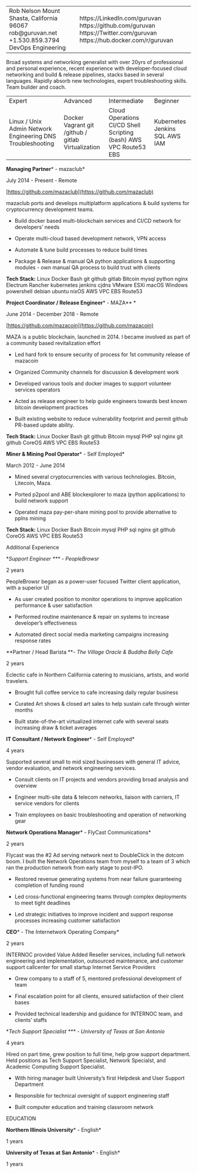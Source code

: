 <table>
  <tr>
    <td>Rob Nelson
Mount Shasta, California 96067
rob@guruvan.net
+1.530.859.3794
DevOps Engineering</td>
    <td>
https://LinkedIn.com/guruvan 
https://github.com/guruvan
https://Twitter.com/guruvan
https://hub.docker.com/r/guruvan </td>
  </tr>
</table>


Broad systems and networking generalist with over 20yrs of professional and personal experience, recent experience with developer-focused cloud networking and build & release pipelines, stacks based in several languages.  Rapidly absorb new technologies, expert troubleshooting skills. Team builder and coach. 

<table>
  <tr>
    <td>Expert</td>
    <td>Advanced</td>
    <td>Intermediate</td>
    <td>Beginner</td>
  </tr>
  <tr>
    <td>Linux / Unix Admin
Network Engineering
DNS
Troubleshooting </td>
    <td>Docker
Vagrant
git /github / gitlab
Virtualization </td>
    <td>Cloud Operations
CI/CD
Shell Scripting (bash)
AWS VPC Route53 EBS</td>
    <td>Kubernetes
Jenkins
SQL
AWS IAM</td>
  </tr>
</table>


**Managing Partner*** - mazaclub*

July 2014 - Present - Remote

[https://github.com/mazaclub](https://github.com/mazaclub) 

mazaclub ports and develops multiplatform applications & build systems for cryptocurrency development teams. 

* Build docker based multi-blockchain services  and CI/CD network for developers’ needs

* Operate multi-cloud based development network, VPN access

* Automate & tune build processes to reduce build times

* Package & Release & manual QA python applications & supporting modules - own manual QA process to build trust with clients

**Tech Stack:** Linux Docker Bash git github gitlab Bitcoin mysql python nginx Electrum Rancher kubernetes jenkins cjdns VMware ESXi macOS Windows powershell debian ubuntu nixOS  AWS VPC EBS Route53

**Project Coordinator / Release Engineer*** - MAZA** *

June 2014 - December 2018 - Remote

[https://github.com/mazacoin](https://github.com/mazacoin) 

MAZA is a public blockchain, launched in 2014.  I became involved as part of a community based revitalization effort

* Led hard fork to ensure security of process for 1st community release of mazacoin

* Organized Community channels for discussion & development work

* Developed various tools and docker images to support volunteer services operators 

* Acted as release engineer to help guide engineers towards best known bitcoin development practices

* Built existing website to reduce vulnerability footprint and permit github PR-based update ability.

**Tech Stack:** Linux Docker Bash git github Bitcoin mysql PHP sql nginx git github CoreOS AWS VPC EBS Route53

**Miner & Mining Pool Operator*** - Self Employed*

March 2012 - June 2014

* Mined several cryptocurrencies with various technologies. Bitcoin, Litecoin, Maza. 

* Ported p2pool and ABE blockexplorer to maza (python applications) to build network support

* Operated maza pay-per-share mining pool to provide alternative to pplns mining 

**Tech Stack:** Linux Docker Bash Bitcoin mysql PHP sql nginx git github CoreOS AWS VPC EBS Route53

Additional Experience

**Support Engineer *** - PeopleBrowsr*

2 years

PeopleBrowsr began as a power-user focused Twitter client application, with a superior UI 

* As user created position to monitor operations to improve application performance & user satisfaction

* Performed routine maintenance & repair on systems to increase developer’s effectiveness

* Automated direct social media marketing campaigns increasing response rates

**Partner / Head Barista ***- The Village Oracle & Buddha Belly Cafe*

2 years

Eclectic cafe in Northern California catering to musicians, artists, and world travelers. 

* Brought full coffee service to cafe increasing daily regular business

* Curated Art shows & closed art sales to help sustain cafe through winter months 

* Built state-of-the-art virtualized internet cafe with several seats increasing draw & ticket averages 

**IT Consultant / Network Engineer*** - Self Employed*

4 years

Supported several small to mid sized businesses with general IT advice, vendor evaluation, and network engineering services.  

* Consult clients on IT projects and vendors providing broad analysis and overview

* Engineer  multi-site data &  telecom networks, liaison with carriers, IT service vendors for clients

* Train employees on basic troubleshooting and operation of networking gear

**Network Operations Manager*** - FlyCast Communications*

2 years

Flycast was the #2 Ad serving network next to DoubleClick in the dotcom boom. I built the Network Operations team from myself to a team of 3 which ran the production network from early stage to post-IPO.  

* Restored revenue generating systems from near failure guaranteeing completion of funding round

* Led cross-functional engineering teams through complex deployments to meet tight deadlines

* Led strategic initiatives to improve incident and support response processes increasing customer satisfaction

**CEO*** - The Internetwork Operating Company*

2 years

INTERNOC provided Value Added Reseller services, including full network engineering and implementation, outsourced maintenance, and customer support callcenter for small startup Internet Service Providers 

* Grew company to a staff of 5, mentored professional development of team 

* Final escalation point for all clients, ensured satisfaction of their client bases

* Provided technical leadership and guidance for INTERNOC team, and clients’ staffs

**Tech Support Specialist *** - University of Texas at San Antonio*

4 years

Hired on part time, grew position to full time, help grow support department. Held positions as Tech Support Specialist, Network Specialst, and Academic Computing Support Specialist. 

* With hiring manager built University’s first Helpdesk and User Support Department

* Responsible for technical oversight of support engineering staff

* Built computer education and training classroom network 

EDUCATION

**Northern Illinois University*** - English*

1 years

**University of Texas at San Antonio*** - English*

1 years

